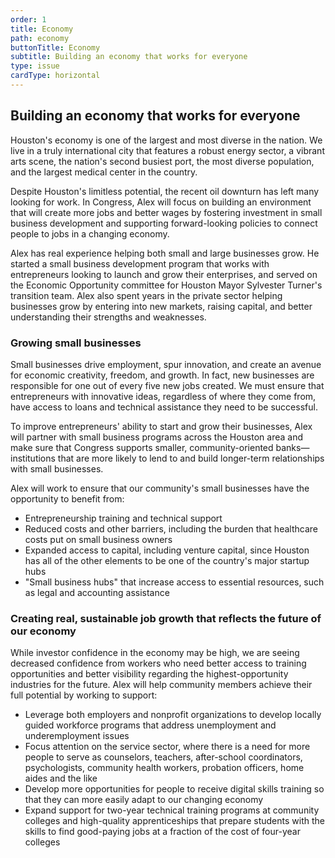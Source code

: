 ```yaml
---
order: 1
title: Economy
path: economy
buttonTitle: Economy
subtitle: Building an economy that works for everyone
type: issue
cardType: horizontal
---
```


## Building an economy that works for everyone

Houston's economy is one of the largest and most diverse in the nation. We live
in a truly international city that features a robust energy sector, a vibrant
arts scene, the nation's second busiest port, the most diverse population, and
the largest medical center in the country.

Despite Houston's limitless potential, the recent oil downturn has left many
looking for work. In Congress, Alex will focus on building an environment that
will create more jobs and better wages by fostering investment in small business
development and supporting forward-looking policies to connect people to jobs in
a changing economy.

Alex has real experience helping both small and large businesses grow. He
started a small business development program that works with entrepreneurs
looking to launch and grow their enterprises, and served on the Economic
Opportunity committee for Houston Mayor Sylvester Turner's transition team. Alex
also spent years in the private sector helping businesses grow by entering into
new markets, raising capital, and better understanding their strengths and
weaknesses.

### Growing small businesses

Small businesses drive employment, spur innovation, and create an avenue for
economic creativity, freedom, and growth. In fact, new businesses are
responsible for one out of every five new jobs created. We must ensure that
entrepreneurs with innovative ideas, regardless of where they come from, have
access to loans and technical assistance they need to be successful.

To improve entrepreneurs' ability to start and grow their businesses, Alex will
partner with small business programs across the Houston area and make sure that
Congress supports smaller, community-oriented banks&mdash;institutions that are more
likely to lend to and build longer-term relationships with small businesses.

Alex will work to ensure that our community's small businesses have the
opportunity to benefit from:

* Entrepreneurship training and technical support
* Reduced costs and other barriers, including the burden that healthcare costs
  put on small business owners
* Expanded access to capital, including venture capital, since Houston has all
  of the other elements to be one of the country's major startup hubs
* "Small business hubs" that increase access to essential resources, such as
  legal and accounting assistance

### Creating real, sustainable job growth that reflects the future of our economy

While investor confidence in the economy may be high, we are seeing decreased
confidence from workers who need better access to training opportunities and
better visibility regarding the highest-opportunity industries for the future.
Alex will help community members achieve their full potential by working to
support:

* Leverage both employers and nonprofit organizations to develop locally guided
  workforce programs that address unemployment and underemployment issues
* Focus attention on the service sector, where there is a need for more people
  to serve as counselors, teachers, after-school coordinators, psychologists,
  community health workers, probation officers, home aides and the like
* Develop more opportunities for people to receive digital skills training so
  that they can more easily adapt to our changing economy
* Expand support for two-year technical training programs at community colleges
  and high-quality apprenticeships that prepare students with the skills to find
  good-paying jobs at a fraction of the cost of four-year colleges
